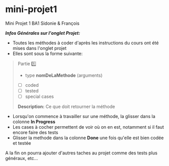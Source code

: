 # mini-projet1
Mini Projet 1 BA1 Sidonie & François

**_Infos Générales sur l'onglet Projet:_**
- Toutes les méthodes à coder d'après les instructions du cours ont été mises dans l'onglet projet
- Elles sont sous la forme suivante:
>Partie :one:
>- type **nomDeLaMethode** (arguments)
> 
>- [ ] coded
>- [ ] tested
>- [ ] special cases
>
>**Description:** Ce que doit retourner la méthode
- Lorsqu'on commence à travailler sur une méthode, la glisser dans la colonne **In Progress**
- Les cases à cocher permettent de voir où on en est, notamment si il faut encore faire des tests
- Glisser la methode dans la colonne **Done** une fois qu'elle est bien codée et testée


A la fin on pourra ajouter d'autres taches au projet comme des tests plus généraux, etc...
